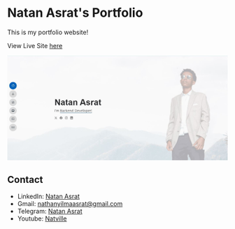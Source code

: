 # Natan Asrat's Portfolio

This is my portfolio website!

View Live Site [here](https://natan-asrat.onrender.com/)

![Screenshot](./portfilio_ss.JPG)


## Contact
 - LinkedIn: [Natan Asrat](https://linkedin.com/in/natan-asrat)
 - Gmail: nathanyilmaasrat@gmail.com
 - Telegram: [Natan Asrat](https://t.me/fail_your_way_to_success)
 - Youtube: [Natville](https://www.youtube.com/@natvilletutor)